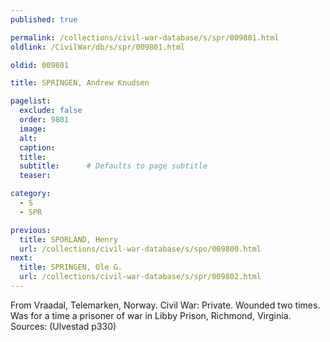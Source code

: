 ```yaml
---
published: true

permalink: /collections/civil-war-database/s/spr/009801.html
oldlink: /CivilWar/db/s/spr/009801.html

oldid: 009801

title: SPRINGEN, Andrew Knudsen

pagelist:
  exclude: false
  order: 9801
  image: 
  alt:
  caption:
  title:
  subtitle:      # Defaults to page subtitle
  teaser:

category: 
  - S 
  - SPR

previous:
  title: SPORLAND, Henry
  url: /collections/civil-war-database/s/spo/009800.html  
next:
  title: SPRINGEN, Ole G.
  url: /collections/civil-war-database/s/spr/009802.html   
---
```

From Vraadal, Telemarken, Norway. Civil War: Private. Wounded two times. Was for a time a prisoner of war in Libby Prison, Richmond, Virginia. Sources: (Ulvestad p330)